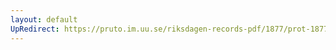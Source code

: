 ```yaml
---
layout: default
UpRedirect: https://pruto.im.uu.se/riksdagen-records-pdf/1877/prot-1877--ak--038/prot-1877--ak--038_001.pdf
---
```

